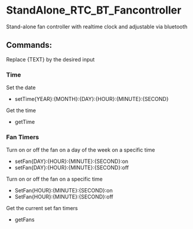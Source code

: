 # StandAlone_RTC_BT_Fancontroller
Stand-alone fan controller with realtime clock and adjustable via bluetooth


## Commands:
Replace {TEXT} by the desired input
### Time
Set the date
* setTime{YEAR}:{MONTH}:{DAY}:{HOUR}:{MINUTE}:{SECOND}

Get the time
* getTime

### Fan Timers
Turn on or off the fan on a day of the week on a specific time
* setFan{DAY}:{HOUR}:{MINUTE}:{SECOND}:on
* setFan{DAY}:{HOUR}:{MINUTE}:{SECOND}:off

Turn on or off the fan on a specific time
* SetFan{HOUR}:{MINUTE}:{SECOND}:on
* SetFan{HOUR}:{MINUTE}:{SECOND}:off


Get the current set fan timers 
 * getFans 
